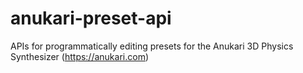 # anukari-preset-api
APIs for programmatically editing presets for the Anukari 3D Physics Synthesizer (https://anukari.com)

